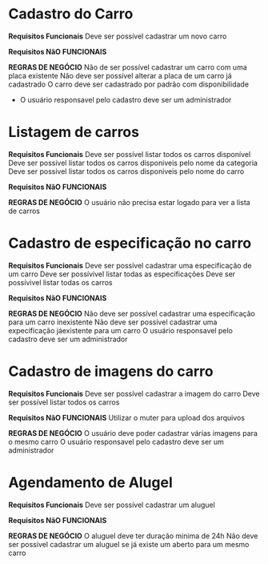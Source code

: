 # Cadastro do Carro

**Requisitos Funcionais**
Deve ser possível cadastrar um novo carro

**Requisitos NãO FUNCIONAIS**

**REGRAS DE NEGÓCIO**
Não de ser possível cadastrar um carro com uma placa existente
Não deve ser possível alterar a placa de um carro já cadastrado
O carro deve ser cadastrado por padrão com disponibilidade

- O usuário responsavel pelo cadastro deve ser um administrador

# Listagem de carros

**Requisitos Funcionais**
Deve ser possível listar todos os carros disponível
Deve ser possivel listar todos os carros disponiveis pelo nome da categoria
Deve ser possivel listar todos os carros disponiveis pelo nome do carro

**Requisitos NãO FUNCIONAIS**

**REGRAS DE NEGÓCIO**
O usuário não precisa estar logado para ver a lista de carros

# Cadastro de especificação no carro

**Requisitos Funcionais**
Deve ser possível cadastrar uma especificação de um carro
Deve ser possívivel listar todas as especificações
Deve ser possívivel listar todas os carros

**Requisitos NãO FUNCIONAIS**

**REGRAS DE NEGÓCIO**
Não deve ser possível cadastrar uma especificação para um carro inexistente
Não deve ser possível cadastrar uma expecificação jáexistente para um carro
O usuário responsavel pelo cadastro deve ser um administrador

# Cadastro de imagens do carro

**Requisitos Funcionais**
Deve ser possível cadastrar a imagem do carro
Deve ser possível listar todos os carros

**Requisitos NãO FUNCIONAIS**
Utilizar o muter para upload dos arquivos

**REGRAS DE NEGÓCIO**
O usuário deve poder cadastrar várias imagens para o mesmo carro
O usuário responsavel pelo cadastro deve ser um administrador

# Agendamento de Alugel

**Requisitos Funcionais**
Deve ser possível cadastrar um aluguel

**Requisitos NãO FUNCIONAIS**

**REGRAS DE NEGÓCIO**
O aluguel deve ter duração minima de 24h
Não deve ser possivel cadastrar um aluguel se já existe um aberto para um mesmo carro
